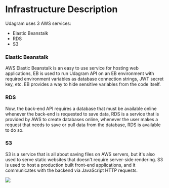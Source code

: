 # Infrastructure Description

Udagram uses 3 AWS services:

- Elastic Beanstalk
- RDS
- S3

### Elastic Beanstalk

AWS Elastic Beanstalk is an easy to use service for hosting web applications, EB is used to run Udagram API on an EB environment with required environment variables as database connection strings, JWT secret key, etc. EB provides a way to hide sensitive variables from the code itself.

### RDS

Now, the back-end API requires a database that must be available online whenever the back-end is requested to save data, RDS is a service that is provided by AWS to create databases online, whenever the user makes a request that needs to save or pull data from the database, RDS is available to do so.

### S3

S3 is a service that is all about saving files on AWS servers, but it's also used to serve static websites that doesn't require server-side rendering. S3 is used to host a production built front-end applications, and it communicates with the backend via JavaScript HTTP requests.

![](https://i.imgur.com/Rov1k3K.png)
